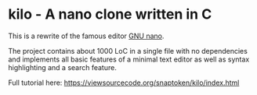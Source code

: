 # kilo - A nano clone written in C

This is a rewrite of the famous editor [GNU nano](https://en.wikipedia.org/wiki/GNU_nano).

The project contains about 1000 LoC in a single file with no dependencies and implements all basic features of a minimal text editor as well as syntax highlighting and a search feature.

Full tutorial here: https://viewsourcecode.org/snaptoken/kilo/index.html
